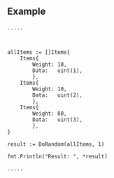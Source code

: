 	
## Example

	.....



	allItems := []Items{
    	Items{
      		Weight: 10,
      		Data:   uint(1),
    		},
    	Items{
      		Weight: 10,
      		Data:   uint(2),
    		},
    	Items{
      		Weight: 80,
      		Data:   uint(3),
    		},
  	}
  
	result := DoRandom(allItems, 1)

	fmt.Println("Result: ", *result)

	.....
